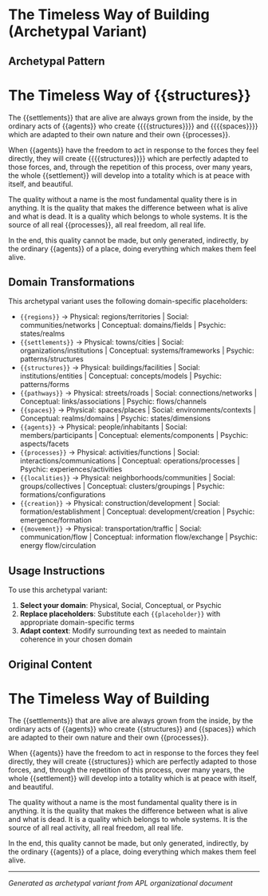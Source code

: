 # The Timeless Way of Building (Archetypal Variant)

## Archetypal Pattern

# The Timeless Way of {{structures}}

The {{settlements}} that are alive are always grown from the inside, by the ordinary acts of {{agents}} who create {{{{structures}}}} and {{{{spaces}}}} which are adapted to their own nature and their own {{processes}}.

When {{agents}} have the freedom to act in response to the forces they feel directly, they will create {{{{structures}}}} which are perfectly adapted to those forces, and, through the repetition of this process, over many years, the whole {{settlement}} will develop into a totality which is at peace with itself, and beautiful.

The quality without a name is the most fundamental quality there is in anything. It is the quality that makes the difference between what is alive and what is dead. It is a quality which belongs to whole systems. It is the source of all real {{processes}}, all real freedom, all real life.

In the end, this quality cannot be made, but only generated, indirectly, by the ordinary {{agents}} of a place, doing everything which makes them feel alive.

## Domain Transformations

This archetypal variant uses the following domain-specific placeholders:

- `{{regions}}` → Physical: regions/territories | Social: communities/networks | Conceptual: domains/fields | Psychic: states/realms
- `{{settlements}}` → Physical: towns/cities | Social: organizations/institutions | Conceptual: systems/frameworks | Psychic: patterns/structures  
- `{{structures}}` → Physical: buildings/facilities | Social: institutions/entities | Conceptual: concepts/models | Psychic: patterns/forms
- `{{pathways}}` → Physical: streets/roads | Social: connections/networks | Conceptual: links/associations | Psychic: flows/channels
- `{{spaces}}` → Physical: spaces/places | Social: environments/contexts | Conceptual: realms/domains | Psychic: states/dimensions
- `{{agents}}` → Physical: people/inhabitants | Social: members/participants | Conceptual: elements/components | Psychic: aspects/facets
- `{{processes}}` → Physical: activities/functions | Social: interactions/communications | Conceptual: operations/processes | Psychic: experiences/activities
- `{{localities}}` → Physical: neighborhoods/communities | Social: groups/collectives | Conceptual: clusters/groupings | Psychic: formations/configurations
- `{{creation}}` → Physical: construction/development | Social: formation/establishment | Conceptual: development/creation | Psychic: emergence/formation
- `{{movement}}` → Physical: transportation/traffic | Social: communication/flow | Conceptual: information flow/exchange | Psychic: energy flow/circulation

## Usage Instructions

To use this archetypal variant:

1. **Select your domain**: Physical, Social, Conceptual, or Psychic
2. **Replace placeholders**: Substitute each `{{placeholder}}` with appropriate domain-specific terms
3. **Adapt context**: Modify surrounding text as needed to maintain coherence in your chosen domain

## Original Content

# The Timeless Way of Building

The {{settlements}} that are alive are always grown from the inside, by the ordinary acts of {{agents}} who create {{structures}} and {{spaces}} which are adapted to their own nature and their own {{processes}}.

When {{agents}} have the freedom to act in response to the forces they feel directly, they will create {{structures}} which are perfectly adapted to those forces, and, through the repetition of this process, over many years, the whole {{settlement}} will develop into a totality which is at peace with itself, and beautiful.

The quality without a name is the most fundamental quality there is in anything. It is the quality that makes the difference between what is alive and what is dead. It is a quality which belongs to whole systems. It is the source of all real activity, all real freedom, all real life.

In the end, this quality cannot be made, but only generated, indirectly, by the ordinary {{agents}} of a place, doing everything which makes them feel alive.

---
*Generated as archetypal variant from APL organizational document*

